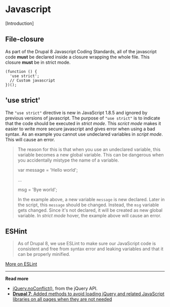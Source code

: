 # Javascript

[Introduction]

## File-closure

As part of the Drupal 8 Javascript Coding Standards, all of the javascript code **must** be declared inside a closure wrapping the whole file. This closure **must** be in strict mode.

    (function () {
      'use strict';
      // Custom javascript
    })();

## 'use strict'

The `"use strict"` directive is new in JavaScript 1.8.5 and ignored by previous
versions of javascript. The purpose of `"use strict"` is to indicate that the
code should be executed in *strict mode*. This *scrict mode* makes it easier to
write more secure javascript and gives error when using a bad syntax. As an
example you cannot use undeclared variables in *script mode*. This will cause an
error.

> The reason for this is that when you use an undeclared variable, this variable
> becomes a new global variable. This can be dangerous when you accidentally
> mistype the name of a variable.
>
>   var message = 'Hello world';
>
>   …
>
>   msg = 'Bye world';
>
> In the example above, a new variable `message` is new declared. Later in the
> script, this `message` should be changed. Instead, the `msg` variable gets
> changed. Since it's not declared, it will be created as new global variable.
> In *strict mode* hover, the example above will cause an error.

## ESHint

> As of Drupal 8, we use ESLint to make sure our JavaScript code is consistent and free from syntax error and leaking variables and that it can be properly minified.

[More on ESLint](https://www.drupal.org/node/1955232)

***

**Read more**

- [jQuery.noConflict()](http://api.jquery.com/jquery.noconflict/), from the jQuery API.
- [**Drupal 7**: Added methods to avoid loading jQuery and related JavaScript libraries on all pages when they are not needed
](http://www.drupal.org/node/2462717)
